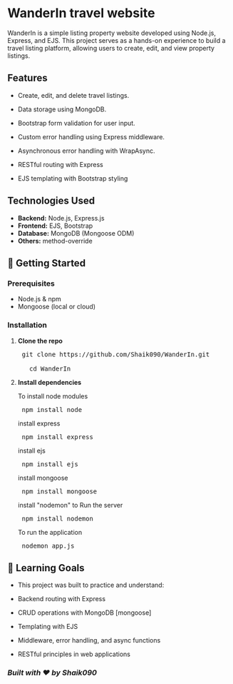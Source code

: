 # WanderIn travel website 
WanderIn is a simple listing property website developed using Node.js, Express, and EJS. This project serves as a hands-on experience to build a travel listing platform, allowing users to create, edit, and view property listings.​

## Features
- Create, edit, and delete travel listings.​

- Data storage using MongoDB.​

- Bootstrap form validation for user input.​

- Custom error handling using Express middleware.​

- Asynchronous error handling with WrapAsync.​

- RESTful routing with Express

- EJS templating with Bootstrap styling

## Technologies Used

- **Backend:** Node.js, Express.js
- **Frontend:** EJS, Bootstrap
- **Database:** MongoDB (Mongoose ODM)
- **Others:** method-override

## 🚀 Getting Started

### Prerequisites

- Node.js & npm
- Mongoose (local or cloud)

### Installation

1. **Clone the repo**
   <pre> git clone https://github.com/Shaik090/WanderIn.git

      cd WanderIn </pre>

2. **Install dependencies**

    To install node modules
    <pre> npm install node </pre>

    install express
    <pre> npm install express </pre> 

    install ejs
    <pre> npm install ejs </pre>

    install mongoose
    <pre> npm install mongoose </pre>  

    install "nodemon" to Run the server

    <pre> npm install nodemon </pre> 

    To run the application
    <pre> nodemon app.js </pre>  

## 🧠 Learning Goals

- This project was built to practice and understand:

- Backend routing with Express

- CRUD operations with MongoDB [mongoose]

- Templating with EJS

- Middleware, error handling, and async functions

- RESTful principles in web applications

### ***Built with ❤️ by Shaik090***
